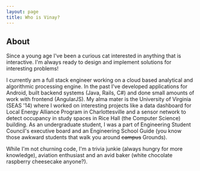 ```yaml
---
layout: page
title: Who is Vinay?
---
```

## About
Since a young age I've been a curious cat interested in anything that is interactive. I'm always ready to design and implement solutions for interesting problems!

I currently am a full stack engineer working on a cloud based analytical and algorithmic processing engine. In the past I've developed applications for Android, built backend systems (Java, Rails, C#) and done small amounts of work with frontend (AngularJS). My alma mater is the University of Virginia (SEAS '14) where I worked on interesting projects like a data dashboard for Local Energy Alliance Program in Charlottesville and a sensor network to detect occupancy in study spaces in Rice Hall (the Computer Science) building. As an undergraduate student, I was a part of Engineering Student Council's executive board and an Engineering School Guide (you know those awkward students that walk you around ~~campus~~ Grounds).

While I'm not churning code, I'm a trivia junkie (always hungry for more knowledge), aviation enthusiast and an avid baker (white chocolate raspberry cheesecake anyone?).

